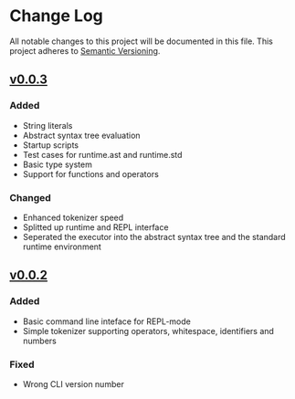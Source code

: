 # Change Log
All notable changes to this project will be documented in this file.
This project adheres to [Semantic Versioning](https://semver.org).

## [v0.0.3]
### Added
- String literals
- Abstract syntax tree evaluation
- Startup scripts
- Test cases for runtime.ast and runtime.std
- Basic type system
- Support for functions and operators

### Changed
- Enhanced tokenizer speed
- Splitted up runtime and REPL interface
- Seperated the executor into the abstract syntax tree and the standard runtime environment

## [v0.0.2]
### Added
- Basic command line inteface for REPL-mode
- Simple tokenizer supporting operators, whitespace, identifiers and numbers

### Fixed
- Wrong CLI version number


[v0.0.3]: https://gitlab.com/lsp/tea/compare/v0.0.2...v0.0.3
[v0.0.2]: https://gitlab.com/lsp/tea/compare/v0.0.1...v0.0.2
